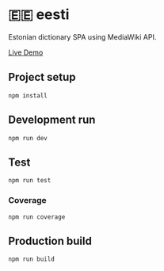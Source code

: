 # 🇪🇪 eesti

Estonian dictionary SPA using MediaWiki API.

[Live Demo](https://super16.github.io/eesti)

## Project setup

```shell
npm install
```

## Development run

```shell
npm run dev
```

## Test

```shell
npm run test
```

### Coverage

```shell
npm run coverage
```

## Production build

```shell
npm run build
```
